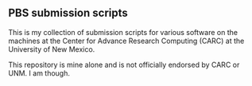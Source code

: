 ## PBS submission scripts
This is my collection of submission scripts for various software on the machines at the Center for Advance Research Computing (CARC) at the University of New Mexico. 

This repository is mine alone and is not officially endorsed by CARC or UNM. I am though.
